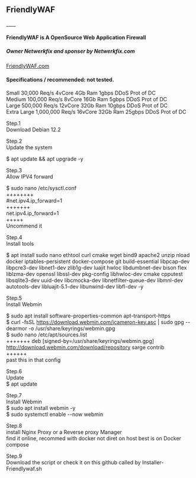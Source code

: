 <h2>FriendlyWAF</h2>
____

<h4>FriendlyWAF is A OpenSource Web Application Firewall</h4>

<h5>Owner Netwerkfix and sponser by Netwerkfix.com</h5>
<a href="https://friendlywaf.com/">FriendlyWAF.com</a>


<h4>Specifications / recommended: not tested.</h4>
Small	30,000 Req/s	4vCore	4Gb Ram	1gbps	DDoS Prot of DC <br>
Medium	100,000 Req/s	8vCore	16Gb Ram	5gbps	DDoS Prot of DC<br>
Large	500,000 Req/s	12vCore	32Gb Ram	10gbps	DDoS Prot of DC<br>
Extra Large	1,000,000 Req/s	16vCore	32Gb Ram	25gbps	DDoS Prot of DC<br>


Step.1<br>
Download Debian 12.2


Step.2<br>
Update the system<br>

$ apt update && apt upgrade -y<br>

Step.3<br>
Allow IPV4 forward<br>

$ sudo nano /etc/sysctl.conf<br>
++++++++<br>
#net.ipv4.ip_forward=1<br>
+++++++<br>
net.ipv4.ip_forward=1<br>
+++++<br>
Uncommend it<br>

Step.4<br>
Install tools<br>

$ apt install sudo nano ethtool curl cmake wget bind9 apache2 unzip nload docker iptables-persistent docker-compose git build-essential libpcap-dev libpcre3-dev libnet1-dev zlib1g-dev luajit hwloc libdumbnet-dev bison flex liblzma-dev openssl libssl-dev pkg-config libhwloc-dev cmake cpputest libsqlite3-dev uuid-dev libcmocka-dev libnetfilter-queue-dev libmnl-dev autotools-dev libluajit-5.1-dev libunwind-dev libfl-dev -y<br>

Step.5<br>
Install Webmin<br>

$ sudo apt install software-properties-common apt-transport-https<br>
$ curl -fsSL https://download.webmin.com/jcameron-key.asc | sudo gpg --dearmor -o /usr/share/keyrings/webmin.gpg<br>
$ sudo nano /etc/apt/sources.list<br>
+++++++
deb [signed-by=/usr/share/keyrings/webmin.gpg] http://download.webmin.com/download/repository sarge contrib<br>
++++++<br>
past this in that config<br>

Step.6<br>
Update<br>
$ apt update<br>

Step.7<br>
Install Webmin<br>
$ sudo apt install webmin -y<br>
$ sudo systemctl enable --now webmin<br>

Step.8<br>
install Nginx Proxy or a Reverse proxy Manager<br>
find it online, recommed with docker not diret on host best is on Docker compose<br>

Step.9<br>
Download the script or check it on this github called by Installer-Friendlywaf.sh<br>
